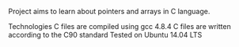 Project aims to learn about pointers and arrays in C language.

Technologies
C files are compiled using gcc 4.8.4
C files are written according to the C90 standard
Tested on Ubuntu 14.04 LTS
